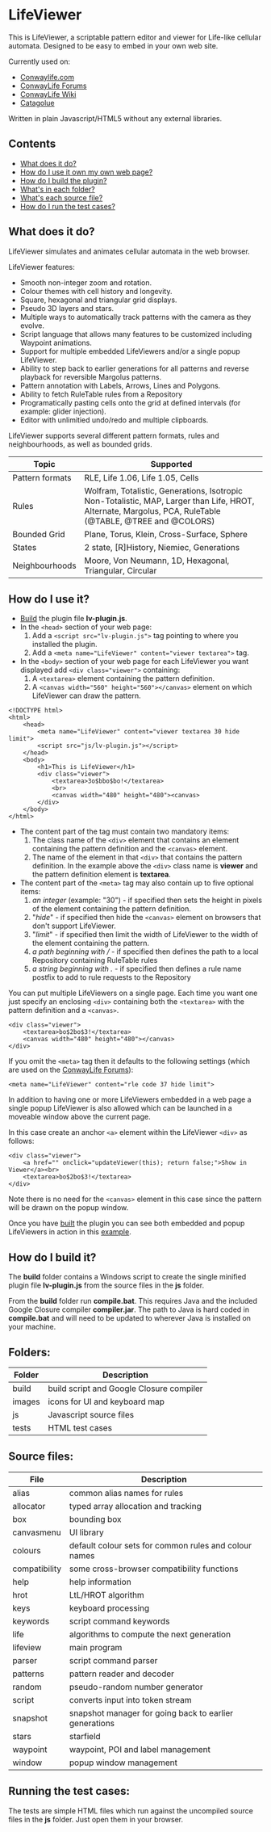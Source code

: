 # LifeViewer

This is LifeViewer, a scriptable pattern editor and viewer for Life-like cellular automata.
Designed to be easy to embed in your own web site.

Currently used on:
* [Conwaylife.com](http://www.conwaylife.com/)
* [ConwayLife Forums](http://www.conwaylife.com/forums)
* [ConwayLife Wiki](http://www.conwaylife.com/wiki)
* [Catagolue](http://catagolue.appspot.com)

Written in plain Javascript/HTML5 without any external libraries.

## Contents
* [What does it do?](#what-does-it-do)
* [How do I use it own my own web page?](#how-do-i-use-it)
* [How do I build the plugin?](#how-do-i-build-it)
* [What's in each folder?](#folders)
* [What's each source file?](#source-files)
* [How do I run the test cases?](#running-the-test-cases)

## What does it do?
LifeViewer simulates and animates cellular automata in the web browser.

LifeViewer features:
* Smooth non-integer zoom and rotation.
* Colour themes with cell history and longevity.
* Square, hexagonal and triangular grid displays.
* Pseudo 3D layers and stars.
* Multiple ways to automatically track patterns with the camera as they evolve.
* Script language that allows many features to be customized including Waypoint animations.
* Support for multiple embedded LifeViewers and/or a single popup LifeViewer.
* Ability to step back to earlier generations for all patterns and reverse playback for reversible Margolus patterns.
* Pattern annotation with Labels, Arrows, Lines and Polygons.
* Ability to fetch RuleTable rules from a Repository
* Programatically pasting cells onto the grid at defined intervals (for example: glider injection).
* Editor with unlimitied undo/redo and multiple clipboards.


LifeViewer supports several different pattern formats, rules and neighbourhoods, as well as bounded grids.

Topic|Supported
-----|---------
Pattern formats|RLE, Life 1.06, Life 1.05, Cells
Rules|Wolfram, Totalistic, Generations, Isotropic Non-Totalistic, MAP, Larger than Life, HROT, Alternate, Margolus, PCA, RuleTable (@TABLE, @TREE and @COLORS)
Bounded Grid|Plane, Torus, Klein, Cross-Surface, Sphere
States|2 state, [R]History, Niemiec, Generations
Neighbourhoods|Moore, Von Neumann, 1D, Hexagonal, Triangular, Circular

## How do I use it?
* [Build](#how-do-i-build-it) the plugin file **lv-plugin.js**.
* In the `<head>` section of your web page:
  1. Add a `<script src="lv-plugin.js">` tag pointing to where you installed the plugin.
  2. Add a `<meta name="LifeViewer" content="viewer textarea">` tag.
* In the `<body>` section of your web page for each LifeViewer you want displayed add `<div class="viewer">` containing:
  1. A `<textarea>` element containing the pattern definition.
  2. A `<canvas width="560" height="560"></canvas>` element on which LifeViewer can draw the pattern.
```
<!DOCTYPE html>
<html>
    <head>
        <meta name="LifeViewer" content="viewer textarea 30 hide limit">
        <script src="js/lv-plugin.js"></script>
    </head>
    <body>
        <h1>This is LifeViewer</h1>
        <div class="viewer">
            <textarea>3o$bbo$bo!</textarea>
            <br>
            <canvas width="480" height="480"><canvas>
        </div>
    </body>
</html>
```
* The content part of the <meta> tag must contain two mandatory items:
  1. The class name of the `<div>` element that contains an element containing the pattern definition and the `<canvas>` element.
  2. The name of the element in that `<div>` that contains the pattern definition.
In the example above the `<div>` class name is **viewer** and the pattern definition element is **textarea**.
* The content part of the `<meta>` tag may also contain up to five optional items:
  1. *an integer* (example: "30") - if specified then sets the height in pixels of the element containing the pattern definition.
  2. "*hide*" - if specified then hide the `<canvas>` element on browsers that don't support LifeViewer.
  3. "*limit*" - if specified then limit the width of LifeViewer to the width of the element containing the pattern.
  4. *a path beginning with /* - if specified then defines the path to a local Repository containing RuleTable rules
  5. *a string beginning with .* - if specified then defines a rule name postfix to add to rule requests to the Repository

You can put multiple LifeViewers on a single page. Each time you want one just specify an enclosing `<div>` containing both the `<textarea>` with the pattern definition and a `<canvas>`.
```
<div class="viewer">
    <textarea>bo$2bo$3!</textarea>
    <canvas width="480" height="480"></canvas>
</div>
```

If you omit the `<meta>` tag then it defaults to the following settings (which are used on the [ConwayLife Forums](http://www.conwaylife.com/forums)):
```
<meta name="LifeViewer" content="rle code 37 hide limit">
```

In addition to having one or more LifeViewers embedded in a web page a single popup LifeViewer is also allowed which can be launched in a moveable window above the current page.

In this case create an anchor `<a>` element within the LifeViewer `<div>` as follows:
```
<div class="viewer">
    <a href="" onclick="updateViewer(this); return false;">Show in Viewer</a><br>
    <textarea>bo$2bo$3!</textarea>
</div>
```

Note there is no need for the `<canvas>` element in this case since the pattern will be drawn on the popup window.

Once you have [built](#how-do-i-build-it) the plugin you can see both embedded and popup LifeViewers in action in this [example](build/example.html).

## How do I build it?
The **build** folder contains a Windows script to create the single minified plugin file **lv-plugin.js** from the source files in the **js** folder.

From the **build** folder run **compile.bat**. This requires Java and the included Google Closure compiler **compiler.jar**. The path to Java is hard coded in **compile.bat** and will need to be updated to wherever Java is installed on your machine.

## Folders:
Folder|Description
------|-----------
build|build script and Google Closure compiler
images|icons for UI and keyboard map
js|Javascript source files
tests|HTML test cases

## Source files:
File|Description
----|-----------
alias|common alias names for rules
allocator|typed array allocation and tracking
box|bounding box
canvasmenu|UI library
colours|default colour sets for common rules and colour names
compatibility|some cross-browser compatibility functions
help|help information
hrot|LtL/HROT algorithm
keys|keyboard processing
keywords|script command keywords
life|algorithms to compute the next generation
lifeview|main program
parser|script command parser
patterns|pattern reader and decoder
random|pseudo-random number generator
script|converts input into token stream
snapshot|snapshot manager for going back to earlier generations
stars|starfield
waypoint|waypoint, POI and label management
window|popup window management

## Running the test cases:
The tests are simple HTML files which run against the uncompiled source files in the **js** folder. Just open them in your browser.
